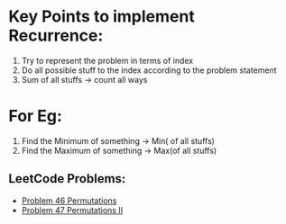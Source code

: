 # Key Points to implement Recurrence:

1.  Try to represent the problem in terms of index
2.  Do all possible stuff to the index according to the problem statement
3.  Sum of all stuffs -> count all ways

# For Eg:
    
1.  Find the Minimum of something -> Min( of all stuffs)
2.  Find the Maximum of something -> Max(of all stuffs)
    
## LeetCode Problems:

- [Problem 46 Permutations](Recursion/Intermediate/intermediate.go#381)
- [Problem 47 Permutations II](Recursion/Intermediate/intermediate.go#446)